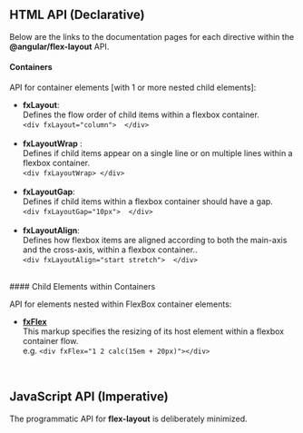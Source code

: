## HTML API (Declarative)

Below are the links to the documentation pages for each directive within the **@angular/flex-layout** API.

#### Containers

API for container elements [with 1 or more nested child elements]:

* **fxLayout**: <br/>Defines the flow order of child items within a flexbox container.<br/>`<div fxLayout="column">  </div>`<br/>&nbsp;
* **fxLayoutWrap**  : <br/>Defines if child items appear on a single line or on multiple lines within a flexbox container.<br/>`<div fxLayoutWrap> </div>`<br/>&nbsp;
* **fxLayoutGap**:<br/>Defines if child items within a flexbox container should have a gap. <br/>`<div fxLayoutGap="10px">  </div>`<br/>&nbsp;
* **fxLayoutAlign**:<br/>Defines how flexbox items are aligned according to both the main-axis and the cross-axis, within a flexbox container.. <br/>`<div fxLayoutAlign="start stretch">  </div>`


<br/>
#### Child Elements within Containers

API for elements nested within FlexBox container elements:

* **[fxFlex](https://github.com/angular/flex-layout/wiki/fxFlex-API)**<br/> This markup specifies the resizing of its host element within a flexbox container flow.<br/>e.g. `<div fxFlex="1 2 calc(15em + 20px)"></div>`


<br/>

## JavaScript API (Imperative)

The programmatic API for **flex-layout** is deliberately minimized. 


